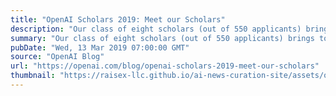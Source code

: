 ```yaml
---
title: "OpenAI Scholars 2019: Meet our Scholars"
description: "Our class of eight scholars (out of 550 applicants) brings together collective expertise in literature, philosophy, cell biology, statistics, economics, quantum physics, and business innovation."
summary: "Our class of eight scholars (out of 550 applicants) brings together collective expertise in literature, philosophy, cell biology, statistics, economics, quantum physics, and business innovation."
pubDate: "Wed, 13 Mar 2019 07:00:00 GMT"
source: "OpenAI Blog"
url: "https://openai.com/blog/openai-scholars-2019-meet-our-scholars"
thumbnail: "https://raisex-llc.github.io/ai-news-curation-site/assets/openai_logo.png"
---
```


